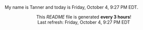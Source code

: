 My name is Tanner and today is Friday, October 4, 9:27 PM EDT.

<p align="center">This <i>README</i> file is generated <b>every 3 hours</b>!</br>Last refresh: Friday, October 4, 9:27 PM EDT<br /></p>

